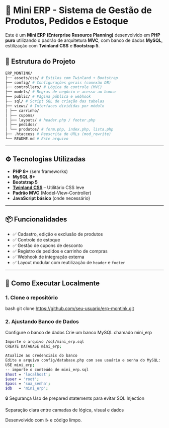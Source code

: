 # 🧾 Mini ERP - Sistema de Gestão de Produtos, Pedidos e Estoque

Este é um **Mini ERP (Enterprise Resource Planning)** desenvolvido em **PHP puro** utilizando o padrão de arquitetura **MVC**, com banco de dados **MySQL**, estilização com **Twinland CSS** e **Bootstrap 5**.

## 🧱 Estrutura do Projeto

```sh
ERP_MONTINK/
├── assets/css/ # Estilos com Twinland + Bootstrap
├── config/ # Configurações gerais (conexão DB)
├── controllers/ # Lógica de controle (MVC)
├── models/ # Regras de negócio e acesso ao banco
├── public/ # Página pública e webhook
├── sql/ # Script SQL de criação das tabelas
├── views/ # Interfaces divididas por módulo
│ ├── carrinho/
│ ├── cupons/
│ ├── layouts/ # header.php / footer.php
│ ├── pedidos/
│ └── produtos/ # form.php, index.php, lista.php
├── .htaccess # Reescrita de URLs (mod_rewrite)
└── README.md # Este arquivo
````
---

## ⚙️ Tecnologias Utilizadas

- **PHP 8+** (sem frameworks)
- **MySQL 8+**
- **Bootstrap 5**
- **[Twinland CSS](https://twinland.org)** – Utilitário CSS leve
- **Padrão MVC** (Model-View-Controller)
- **JavaScript básico** (onde necessário)

---

## 📦 Funcionalidades

- ✅ Cadastro, edição e exclusão de produtos
- ✅ Controle de estoque
- ✅ Gestão de cupons de desconto
- ✅ Registro de pedidos e carrinho de compras
- ✅ Webhook de integração externa
- ✅ Layout modular com reutilização de `header` e `footer`

---

## 🚀 Como Executar Localmente

### 1. Clone o repositório
bash
git clone https://github.com/seu-usuario/erp-montink.git

### 2. Ajustando Banco de Dados
Configure o banco de dados
Crie um banco MySQL chamado mini_erp
```sh
Importe o arquivo /sql/mini_erp.sql
CREATE DATABASE mini_erp;

Atualize as credenciais do banco
Edite o arquivo config/database.php com seu usuário e senha do MySQL:
USE mini_erp;
-- importe o conteúdo de mini_erp.sql
$host = 'localhost';
$user = 'root';
$pass = 'sua_senha';
$db   = 'mini_erp';
````
🔒 Segurança
Uso de prepared statements para evitar SQL Injection

Separação clara entre camadas de lógica, visual e dados

Desenvolvido com ☕ e código limpo.
